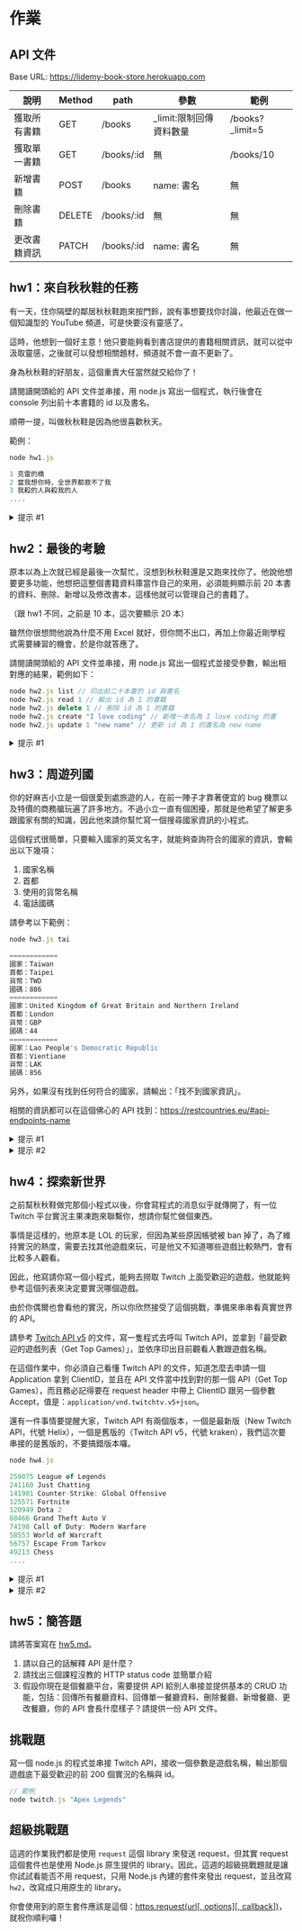 # 作業

## API 文件

Base URL: https://lidemy-book-store.herokuapp.com

| 說明     | Method | path       | 參數                   | 範例             |
|--------|--------|------------|----------------------|----------------|
| 獲取所有書籍 | GET    | /books     | _limit:限制回傳資料數量           | /books?_limit=5 |
| 獲取單一書籍 | GET    | /books/:id | 無                    | /books/10      |
| 新增書籍   | POST   | /books     | name: 書名 | 無              |
| 刪除書籍   | DELETE   | /books/:id     | 無 | 無              |
| 更改書籍資訊   | PATCH   | /books/:id     | name: 書名 | 無              |


## hw1：來自秋秋鞋的任務

有一天，住你隔壁的鄰居秋秋鞋跑來按門鈴，說有事想要找你討論，他最近在做一個知識型的 YouTube 頻道，可是快要沒有靈感了。

這時，他想到一個好主意！他只要能夠看到書店提供的書籍相關資訊，就可以從中汲取靈感，之後就可以發想相關題材，頻道就不會一直不更新了。

身為秋秋鞋的好朋友，這個重責大任當然就交給你了！

請閱讀開頭給的 API 文件並串接，用 node.js 寫出一個程式，執行後會在 console 列出前十本書籍的 id 以及書名。

順帶一提，叫做秋秋鞋是因為他很喜歡秋天。

範例：

``` js
node hw1.js

1 克雷的橋
2 當我想你時，全世界都救不了我
3 我殺的人與殺我的人
....
```

<details>
  <summary>提示 #1</summary>
  
  API 文件通常都不會給出完整網址，因為絕大多數 API 其實都是透過兩個部分所組成：

  1. Base URL
  2. 不同的 path

  例如說你在看「獲取所有書籍」這隻 API 的時候，path 是 `/books`，跟 Base URL 結合起來之後就會變成：`https://lidemy-book-store.herokuapp.com/books`，這就是完整的 API 位置。

</details>

## hw2：最後的考驗

原本以為上次就已經是最後一次幫忙，沒想到秋秋鞋還是又跑來找你了。他說他想要更多功能，他想把這整個書籍資料庫當作自己的來用，必須能夠顯示前 20 本書的資料、刪除、新增以及修改書本，這樣他就可以管理自己的書籍了。

（跟 hw1 不同，之前是 10 本，這次要顯示 20 本）

雖然你很想問他說為什麼不用 Excel 就好，但你問不出口，再加上你最近剛學程式需要練習的機會，於是你就答應了。

請閱讀開頭給的 API 文件並串接，用 node.js 寫出一個程式並接受參數，輸出相對應的結果，範例如下：

``` js
node hw2.js list // 印出前二十本書的 id 與書名
node hw2.js read 1 // 輸出 id 為 1 的書籍
node hw2.js delete 1 // 刪除 id 為 1 的書籍
node hw2.js create "I love coding" // 新增一本名為 I love coding 的書
node hw2.js update 1 "new name" // 更新 id 為 1 的書名為 new name
```

<details>
  <summary>提示 #1</summary>

  你可以用 `process.argv` 這個陣列拿到相對應的參數，不妨先把它印出來觀察看看！
</details>

## hw3：周遊列國

你的好麻吉小立是一個很愛到處旅遊的人，在前一陣子才靠著便宜的 bug 機票以及特價的商務艙玩遍了許多地方。不過小立一直有個困擾，那就是他希望了解更多跟國家有關的知識，因此他來請你幫忙寫一個搜尋國家資訊的小程式。

這個程式很簡單，只要輸入國家的英文名字，就能夠查詢符合的國家的資訊，會輸出以下幾項：

1. 國家名稱
2. 首都
3. 使用的貨幣名稱
4. 電話國碼

請參考以下範例：

``` js
node hw3.js tai

============
國家：Taiwan
首都：Taipei
貨幣：TWD
國碼：886
============
國家：United Kingdom of Great Britain and Northern Ireland
首都：London
貨幣：GBP
國碼：44
============
國家：Lao People's Democratic Republic
首都：Vientiane
貨幣：LAK
國碼：856
```

另外，如果沒有找到任何符合的國家，請輸出：「找不到國家資訊」。

相關的資訊都可以在這個佛心的 API 找到：https://restcountries.eu/#api-endpoints-name

<details>
  <summary>提示 #1</summary>

  觀察 API 的 response 來決定怎麼取得你要的資訊
</details>

<details>
  <summary>提示 #2</summary>

  API 網址：`https://restcountries.eu/rest/v2/name/{name}`
</details>

## hw4：探索新世界

之前幫秋秋鞋做完那個小程式以後，你會寫程式的消息似乎就傳開了，有一位 Twitch 平台實況主果凍跑來聯繫你，想請你幫忙做個東西。

事情是這樣的，他原本是 LOL 的玩家，但因為某些原因帳號被 ban 掉了，為了維持實況的熱度，需要去找其他遊戲來玩，可是他又不知道哪些遊戲比較熱門，會有比較多人觀看。

因此，他寫請你寫一個小程式，能夠去撈取 Twitch 上面受歡迎的遊戲，他就能夠參考這個列表來決定要實況哪個遊戲。

由於你偶爾也會看他的實況，所以你欣然接受了這個挑戰，準備來串串看真實世界的 API。

請參考 [Twitch API v5](https://dev.twitch.tv/docs/v5) 的文件，寫一隻程式去呼叫 Twitch API，並拿到「最受歡迎的遊戲列表（Get Top Games）」，並依序印出目前觀看人數跟遊戲名稱。

在這個作業中，你必須自己看懂 Twitch API 的文件，知道怎麼去申請一個 Application 拿到 ClientID，並且在 API 文件當中找到對的那一個 API（Get Top Games），而且務必記得要在 request header 中帶上 ClientID 跟另一個參數 Accept，值是：`application/vnd.twitchtv.v5+json`。

還有一件事情要提醒大家，Twitch API 有兩個版本，一個是最新版（New Twitch API，代號 Helix），一個是舊版的（Twitch API v5，代號 kraken），我們這次要串接的是舊版的，不要搞錯版本囉。


``` js
node hw4.js

259075 League of Legends
241160 Just Chatting
141901 Counter-Strike: Global Offensive
125571 Fortnite
120949 Dota 2
88466 Grand Theft Auto V
74198 Call of Duty: Modern Warfare
58553 World of Warcraft
56757 Escape From Tarkov
49213 Chess
....
```

<details>
  <summary>提示 #1</summary>

  Using the Twitch API v5 的第一段「Getting a client ID」特別重要，你必須先申請 Twitch 帳號，然後前往 Twitch developer dashboard 註冊一個新的 Application，OAuth redirect URI 我們不會用到，隨便填就好，最後你會拿到一個 ClientID

  如果申請是跟你說要啟用二階段驗證或是 2FA，請到[設定中的安全性與隱私權](https://www.twitch.tv/settings/security)把設定雙重驗證。

  接著就是從 [API 列表](https://dev.twitch.tv/docs/v5/reference/games)中找到對的 API 囉！
</details>

<details>
  <summary>提示 #2</summary>

  API 文件在這：[Get Top Games](https://dev.twitch.tv/docs/v5/reference/games)，細節都在文件裡了

  需要注意的是你必須要把 Client-ID 當成一個 header 傳送給 API，還需要帶一個：Accept 的 header。至於怎麼帶 header，請參考：[request 文件](https://github.com/request/request#custom-http-headers)
</details>

## hw5：簡答題

請將答案寫在 [hw5.md](hw5.md)。

1. 請以自己的話解釋 API 是什麼？
2. 請找出三個課程沒教的 HTTP status code 並簡單介紹
3. 假設你現在是個餐廳平台，需要提供 API 給別人串接並提供基本的 CRUD 功能，包括：回傳所有餐廳資料、回傳單一餐廳資料、刪除餐廳、新增餐廳、更改餐廳，你的 API 會長什麼樣子？請提供一份 API 文件。

## 挑戰題

寫一個 node.js 的程式並串接 Twitch API，接收一個參數是遊戲名稱，輸出那個遊戲底下最受歡迎的前 200 個實況的名稱與 id。

``` js
// 範例
node twitch.js "Apex Legends"
```

## 超級挑戰題

這週的作業我們都是使用 `request` 這個 library 來發送 request，但其實 request 這個套件也是使用 Node.js 原生提供的 library。因此，這週的超級挑戰題就是讓你試試看能否不用 request，只用 Node.js 內建的套件來發出 request，並且改寫 `hw2`，改寫成只用原生的 library。

你會使用到的原生套件應該是這個：[https.request(url[, options][, callback])](https://nodejs.org/api/https.html#https_https_request_url_options_callback)，就祝你順利囉！

